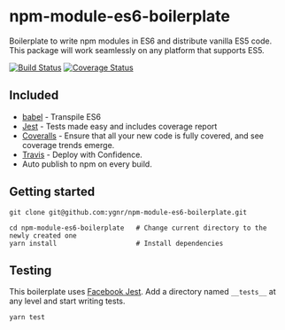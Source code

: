 # npm-module-es6-boilerplate
Boilerplate to write npm modules in ES6 and distribute vanilla ES5 code. This package will work seamlessly on any platform that supports ES5.

[![Build Status](https://travis-ci.org/ygnr/npm-module-es6-boilerplate.svg?branch=master)](https://travis-ci.org/ygnr/npm-module-es6-boilerplate)
[![Coverage Status](https://coveralls.io/repos/github/ygnr/npm-module-es6-boilerplate/badge.svg?branch=master)](https://coveralls.io/github/ygnr/npm-module-es6-boilerplate?branch=master)

## Included

- [babel](http://babeljs.io) - Transpile ES6
- [Jest](https://facebook.github.io/jest/) - Tests made easy and includes coverage report
- [Coveralls](https://coveralls.io/) - Ensure that all your new code is fully covered, and see coverage trends emerge.
- [Travis](https://travis-ci.org) - Deploy with Confidence.
- Auto publish to npm on every build.

## Getting started

```
git clone git@github.com:ygnr/npm-module-es6-boilerplate.git

cd npm-module-es6-boilerplate   # Change current directory to the newly created one
yarn install                    # Install dependencies
```

## Testing

This boilerplate uses [Facebook Jest](https://facebook.github.io/jest/). Add a
directory named `__tests__` at any level and start writing tests.

```
yarn test
```